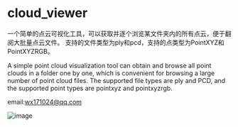 # cloud_viewer
一个简单的点云可视化工具，可以获取并逐个浏览某文件夹内的所有点云，便于翻阅大批量点云文件。
支持的文件类型为ply和pcd，支持的点类型为PointXYZ和PointXYZRGB。

A simple point cloud visualization tool can obtain and browse all point clouds in a folder one by one, which is convenient for browsing a large number of point cloud files.
The supported file types are ply and PCD, and the supported point types are pointxyz and pointxyzrgb.

email:wx171024@qq.com

![image](https://user-images.githubusercontent.com/45888070/182158221-dea4b567-e9fc-484e-b42f-3b47c86d56de.png)

